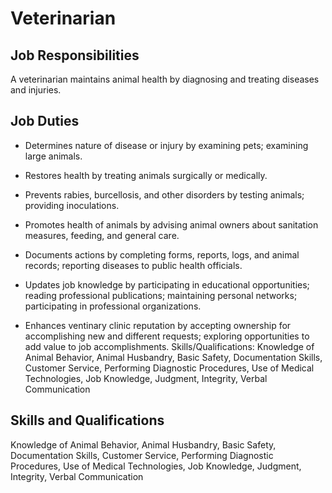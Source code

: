 # Veterinarian

## Job Responsibilities

A veterinarian maintains animal health by diagnosing and treating diseases and injuries.

## Job Duties

* Determines nature of disease or injury by examining pets; examining large animals.

* Restores health by treating animals surgically or medically.

* Prevents rabies, burcellosis, and other disorders by testing animals; providing inoculations.

* Promotes health of animals by advising animal owners about sanitation measures, feeding, and general care.

* Documents actions by completing forms, reports, logs, and animal records; reporting diseases to public health officials.

* Updates job knowledge by participating in educational opportunities; reading professional publications; maintaining personal networks; participating in professional organizations.

* Enhances ventinary clinic reputation by accepting ownership for accomplishing new and different requests; exploring opportunities to add value to job accomplishments. Skills/Qualifications: Knowledge of Animal Behavior, Animal Husbandry, Basic Safety, Documentation Skills, Customer Service, Performing Diagnostic Procedures, Use of Medical Technologies, Job Knowledge, Judgment, Integrity, Verbal Communication

## Skills and Qualifications

Knowledge of Animal Behavior, Animal Husbandry, Basic Safety, Documentation Skills, Customer Service, Performing Diagnostic Procedures, Use of Medical Technologies, Job Knowledge, Judgment, Integrity, Verbal Communication

